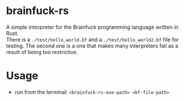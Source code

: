 # brainfuck-rs
A simple interpreter for the Brainfuck programming language written in Rust.\
There is a ```./test/hello_world.bf``` and a ```./test/hello_world2.bf``` file for testing. The second one is a one that makes many interpreters fail as a result of being too restrictive.

# Usage
- run from the terminal: ``<brainfuck-rs-exe-path> <bf-file-path>``
